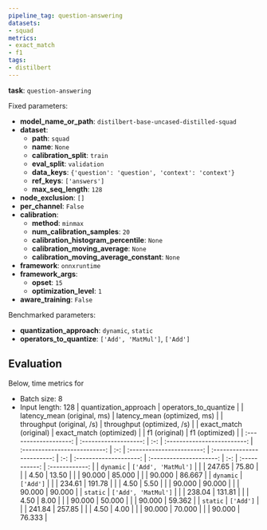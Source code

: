 ```yaml
---
pipeline_tag: question-answering
datasets:
- squad
metrics:
- exact_match
- f1
tags:
- distilbert
---
```


**task**: `question-answering`

Fixed parameters:
* **model_name_or_path**: `distilbert-base-uncased-distilled-squad`
* **dataset**:
    * **path**: `squad`
    * **name**: `None`
    * **calibration_split**: `train`
    * **eval_split**: `validation`
    * **data_keys**: `{'question': 'question', 'context': 'context'}`
    * **ref_keys**: `['answers']`
    * **max_seq_length**: `128`
* **node_exclusion**: `[]`
* **per_channel**: `False`
* **calibration**:
    * **method**: `minmax`
    * **num_calibration_samples**: `20`
    * **calibration_histogram_percentile**: `None`
    * **calibration_moving_average**: `None`
    * **calibration_moving_average_constant**: `None`
* **framework**: `onnxruntime`
* **framework_args**:
    * **opset**: `15`
    * **optimization_level**: `1`
* **aware_training**: `False`

Benchmarked parameters:
* **quantization_approach**: `dynamic`,  `static`
* **operators_to_quantize**: `['Add', 'MatMul']`,  `['Add']`

## Evaluation
Below, time metrics for
* Batch size: 8
* Input length: 128
| quantization_approach | operators_to_quantize |     | latency_mean (original, ms) | latency_mean (optimized, ms) |     | throughput (original, /s) | throughput (optimized, /s) |     | exact_match (original) | exact_match (optimized) |     | f1 (original) | f1 (optimized) |
| :-------------------: | :-------------------: | :-: | :-------------------------: | :--------------------------: | :-: | :-----------------------: | :------------------------: | :-: | :--------------------: | :---------------------: | :-: | :-----------: | :------------: |
|       `dynamic`       |  `['Add', 'MatMul']`  |  \|  |           247.65            |            75.80             |  \|  |           4.50            |           13.50            |  \|  |         90.000         |         85.000          |  \|  |    90.000     |     86.667     |
|       `dynamic`       |       `['Add']`       |  \|  |           234.61            |            191.78            |  \|  |           4.50            |            5.50            |  \|  |         90.000         |         90.000          |  \|  |    90.000     |     90.000     |
|       `static`        |  `['Add', 'MatMul']`  |  \|  |           238.04            |            131.81            |  \|  |           4.50            |            8.00            |  \|  |         90.000         |         50.000          |  \|  |    90.000     |     59.362     |
|       `static`        |       `['Add']`       |  \|  |           241.84            |            257.85            |  \|  |           4.50            |            4.00            |  \|  |         90.000         |         70.000          |  \|  |    90.000     |     76.333     |
